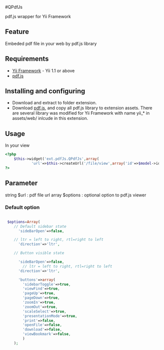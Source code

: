 #QPdfJs

pdf.js wrapper for Yii Framework

## Feature
Embeded pdf file in your web by pdf.js library

## Requirements 
* [Yii Framework](http://yiiframework.com/) - Yii 1.1 or above
* [pdf.js](https://github.com/mozilla/pdf.js)

## Installing and configuring
* Download and extract to folder extension.
* Download [pdf.js](https://github.com/mozilla/pdf.js), and copy all pdf.js library to extension assets. There are several library was modified for Yii Framework with name yii_* in assets/web/ inlcude in this extension.

## Usage
In your view
```php
<?php 
  	$this->widget('ext.pdfJs.QPdfJs',array(
			'url'=>$this->createUrl('/file/view',array('id'=>$model->id,'format'=>Files::PDF)),
?>
```

## Parameter
string $url : pdf file url
array $options : optional option to pdf.js viewer

### Default option
```php

 $options=Array(
    // Default sidebar state
      'sideBarOpen'=>false,

    // ltr = left to right, rtl=right to left
      'direction'=>'ltr',

    // Button visible state

      'sideBarOpen'=>false,
        // ltr = left to right, rtl=right to left
      'direction'=>'ltr',

      'buttons'=>array(
        'sidebarToggle'=>true,
        'viewFind'=>true,
        'pageUp'=>true,
        'pageDown'=>true,        
        'zoomIn'=>true,
        'zoomOut'=>true,
        'scaleSelect'=>true,
        'presentationMode'=>true,
        'print'=>false,
        'openFile'=>false,
        'download'=>false,
        'viewBookmark'=>false,
        )
    );
```